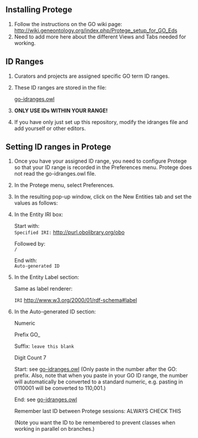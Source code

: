 ## Installing Protege

1. Follow the instructions on the GO wiki page: http://wiki.geneontology.org/index.php/Protege_setup_for_GO_Eds
2. Need to add more here about the different Views and Tabs needed for working.

## ID Ranges

1. Curators and projects are assigned specific GO term ID ranges.
2. These ID ranges are stored in the file:

    [go-idranges.owl](https://github.com/geneontology/go-ontology/blob/master/src/ontology/go-idranges.owl)

3. __ONLY USE IDs WITHIN YOUR RANGE!__
4. If you have only just set up this repository, modify the idranges file and add yourself or other editors. 

## Setting ID ranges in Protege

1. Once you have your assigned ID range, you need to configure Protege so that your ID range is recorded in the Preferences menu.  Protege does not read the go-idranges.owl file.
2. In the Protege menu, select Preferences.
3. In the resulting pop-up window, click on the New Entities tab and set the values as follows:
4. In the Entity IRI box:
    
    Start with:  
    ```Specified IRI:``` http://purl.obolibrary.org/obo

    Followed by:  
    ```/```

    End with:  
    ```Auto-generated ID```

5. In the Entity Label section:

    Same as label renderer:
    
    ```IRI``` http://www.w3.org/2000/01/rdf-schema#label

6.  In the Auto-generated ID section:

    Numeric

    Prefix GO_

    Suffix: ```leave this blank```

    Digit Count 7

    Start: see [go-idranges.owl](https://github.com/geneontology/go-ontology/blob/master/src/ontology/go-idranges.owl)  (Only paste in the number after the GO: prefix.  Also, note that when you paste in your GO ID range, the number will automatically be converted to a standard numeric, e.g. pasting in 0110001 will be converted to 110,001.)

    End: see [go-idranges.owl](https://github.com/geneontology/go-ontology/blob/master/src/ontology/go-idranges.owl)

    Remember last ID between Protege sessions: ALWAYS CHECK THIS

    (Note you want the ID to be remembered to prevent classes when working in parallel on branches.)
